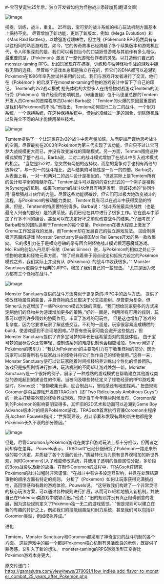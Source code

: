 #-宝可梦诞生25年后，独立开发者如何为怪物战斗添砖加瓦(翻译文章)

![image](https://user-images.githubusercontent.com/54838166/115967726-bfea9080-a566-11eb-8807-b4414f3eafed.png)

捕捉，训练，战斗，重复。 25年后，宝可梦的战斗系统的核心玩法机制方面基本上保持不变。 尽管增加了新功能，更新了新版本，例如《Mega Evolution》和《Max Raid Battles》，以增强游戏趣味性，但主线《Pokémon》 RPG仍然具有与以往相同的熟悉游戏性。如今，它的传奇故事已经跨越了多个续集版本和游戏机世代，令人印象深刻的是，我们可以看到当今的口袋妖怪游戏与其前作有多么相似。 最重要的是，《Pokémon》激发了一整代游戏创作者的灵感，以打造他们自己的monster-taming RPG。比如玩家现在在捕捉，训练和与独特怪物作战的游戏中拥有无限的选择。 尽管每个游戏本身都是独立存在的，但它们的DNA都可以追溯到Pokémon在1996年率先尝试并采用的公式。我们与游戏开发者进行了交流，他们在《Pokémon》的启发下在monster-taming怪物的游戏设计中留下了自己的印记。
Temtem的2v2战斗模式
抢先体验的大型多人在线怪物对战游戏Temtem的流行受《Pokémon》特许经营的影响明显。（毋庸置疑）位于马德里总部的Temtem开发人员Crema的首席程序员Daniel Barba说：“Temtem的火爆的原因最重要的是我们与Pokémon的不同。”他指出，Temtem如何进行二对二的战斗，一个耐力系统，一个保持系统，在这种保持系统中，怪物必须经过一定的回合，消除随机性以及完全不同的AI才能使用某些技术。

![image](https://user-images.githubusercontent.com/54838166/115967763-f6c0a680-a566-11eb-905b-7479f9ecd844.png)

Temtem提供了一个让玩家在2v2的战斗中思考量加倍，从而更加严谨地思考战斗的空间。尽管最初在2003年Pokémon为第三代实现了该功能，但它只不过让宝可梦大战规模更大而已，并没有改变游戏的策略模式。另一方面，Temtem围绕这种模式架构了整个战斗。Barba说，二对二的战斗模式增加了在战斗中引入战术模式的机会。 “当您是2v2时，您突然有两倍的选择权，而您的竞争对手也拥有两倍的选择权”，与一对一的战斗相比，战斗结果的可能性是一对一的四倍。Barba说，从表面上看，一对一和两对二的战斗设计是相似的，“但这实际上是Temtem所有的设计和平衡的精髓所在。”
Temtem战斗可以提供的变化形式的一个例子是被称为Synergy的机制。如果Temtem的战斗伙伴具有特定类型，则该技术的“协同作用”将增强战斗伙伴的力量。尽管这些功能很微妙，但它们可以极大地改变战斗的流程。与Pokémon的被动能力类似，Temtem具有可以在战斗中获得奖励的特质。但是，Temtem的特质要特别得多。Barba说：“战斗系统最具挑战性（也是最令人兴奋的部分）是特质系统，我们已经在其中进行了很多工作。它在战斗中添加了许多不同的组合，甚至可以在决定好坏之前就改变战斗的结果。”仔细考虑了Barba和他的团队适用于Temtem的每个变量。Pokémon在极大程度上激发了Crema工作室游戏的发展，而Temtem却在发展自己的独立游戏玩法。
回合制类银河恶魔城游戏
Monster Sanctuary是由德国Moi Rai Games开发的另一款收集向。 它的吸引力在于是横向卷轴的带有回合制怪物战斗模式银河恶魔城游戏。Moi Rai的创始人丹尼斯·辛纳（Denis Sinner）说，与Pokémon的相似之处止于怪物的收集和怪物元素方面。“除了经典着重于弱点设定和抵抗力设定的Pokémon模式之外，我们实际上并没有从《Pokémon》的战斗中收获很多。”“ Monster Sanctuary更类似于经典的JRPG，增加了我们自己的一些想法。 “尤其是因为双方都有三个怪物在战斗。”

![image](https://user-images.githubusercontent.com/54838166/115982552-a2511180-a5ce-11eb-81ff-6aafb05aaedf.png)

Monster Sanctuary提供的战斗方法类似于更复杂的JRPG中的战斗方法。 提供了修改怪物属性的装备，并且怪物的成长取决于分支技能树。尽管更为复杂，但Sinner认为这增加了一些Pokémon模式欠缺的深度。“我们想给玩家更多的方式来定制他们的怪物并为游戏增加更多的策略，”好的一面是，利用所有可用的规则，玩家可以想到许多精妙的协同作用，丰富了游戏的可玩性。 但是这也增加了游戏的复杂度，因为它要求玩家了解这些交互。不利的一面是，玩家很容易造成糟糕的build，使游戏感到不合理地困难。”尽管有些玩家可能会避开这些挑战，但Monster Sanctuary提供了许多宝可梦的年长粉丝希望面对的挑战体验。 由于宝可梦的目标受众比较年轻，控制该系列的难度机制也会相应增加。Sinner阐述了Pokémon的吸引力：“我认为Pokémon的主要吸引力在于收集怪物的部分。因为玩家可以获得所有与玩家战斗的怪物并将它们当作自己的怪物使用。”这样一来，Monster Sanctuary便可以让玩家随着时间推移培养训练出个性化的怪兽团队。 游戏只是按照剧情进行推进，玩法机制的不同却让游戏焕然一新。Monster Sanctuary是一个很好的例子，展示了一种成熟的游戏模式在帮助建立其他游戏类型的游戏起到的建设性的作用。当被问及哪些特征定义了怪物经营的RPG游戏类型时，Sinner说：“怪物收集元素，回合制战斗，冒险感还有地图探索。”
扭曲规则
Coromon是荷兰游戏开发商TRAGsoft（即“Two Ridiculously Ambitious Guys”）的一款主打精美外观的怪物养成游戏。预计将于今年晚些时候发布，Coromon受到的Pokémon的影响要明显得多，其怀旧的2D艺术和动画可以追溯到Game Boy Advance版本时的经典Pokémon游戏。TRAGsoft首席执行官兼Coromon主程序员Jochem Pouwels指出：“世界观建设，战斗节奏和发现有趣的新生物都是使Pokémon长久不衰的部分原因。”

![image](https://user-images.githubusercontent.com/54838166/115985150-14c8ee00-a5dd-11eb-8c94-12013c9e57e6.png)

但是，尽管Coromon与Pokémon游戏在美学和游戏玩法上都十分相似，但两者之间却存在差异。 Pouwels表示，TRAGsoft“已经仔细研究了Pokémon一路走来所做的每个决定，并质疑了各个方面的设计。”质疑转化为为原有世界观增加的新世界观，同时Coromon引入了难度修改系统，并使用了透明的怪兽属性分配，多阶段的Boss战役以及新的故事。在制作Coromon的过程中，TRAGsoft在研究Pokémon的战斗过程时非常谨慎。“在战斗中有许多设定互影响，并且在处理结算事物的顺序方面有特定的规则。 分析了《Pokémon》如何让玩家获得充满挑战性，高回馈感和有趣的游戏体验，Pouwels说。 “这导致我们构建了一个非常灵活的核心玩法方案，可以通过各种规则进行扩展，从而可以轻松地插入新机制，并使自己在Pokémon类游戏中脱颖而出。”他说：“旧的规则并没有真正阻碍创意的发展，因为这些规则定义了Pokémon独一无二的游戏感觉。” “但是规则可以建立在新的有趣的转折之上，例如我们的技能组类型和耐力系统，甚至我们可以包括非Coromon类型，例如模拟养成。”


进化


Temtem，Monster Sanctuary和Coromon都采用了神奇宝贝的战斗机制的各个方面。 这些游戏中的每一个都是Pokémon核心机制有灵活改良的示例，既提供了熟悉感，又引入了新的想法。 monster-taming的RPG游戏类型正变得比Pokémon游戏本身更大。


原文传送门：https://gamasutra.com/view/news/379091/How_indies_add_flavor_to_monster_combat_25_years_after_Pokemon.php

